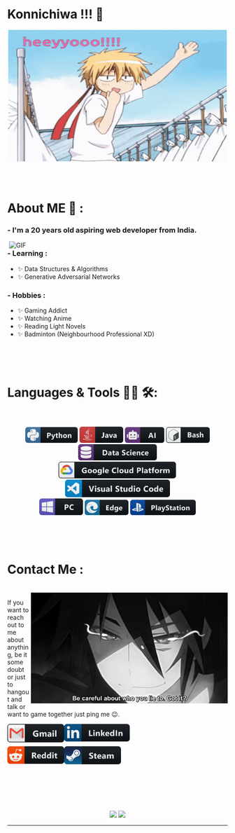 # Konnichiwa !!! 👋

<div align="center">
<img height="300" width="500" alt="GIF" align="center" src="./assets/hello.gif">
</div>

</br>
</br>
</br>


# About ME 💬 :

### - I'm a 20 years old aspiring web developer from India.

<img hight="400" width="500" alt="GIF" align="right" src="./assets/1936.gif">

### - Learning :
- ✨ Data Structures & Algorithms
- ✨ Generative Adversarial Networks

### - Hobbies : 
- ✨ Gaming Addict
- ✨ Watching Anime
- ✨ Reading Light Novels
- ✨ Badminton (Neighbourhood Professional XD)

</br>
</br>
</br>



# Languages & Tools 👨‍💻 🛠:
</br>

<p align="center">

<!-- For more icons please follow  https://github.com/MikeCodesDotNET/ColoredBadges -->
<img src="./assets/icons/python.png" alt="python" width="120" hight="50">
<img src="./assets/icons/java.png" alt="java"  width="100" hight="50">
<img src="./assets/icons/ai.png" alt="AI" width="90" hight="50">
<img src="./assets/icons/bash.png" alt="bash" width="100" hight="50">
<img src="./assets/icons/datascience.png" alt="datascience" width="180" hight="50">
</br>
<img src="./assets/icons/google_cloud_platform.png" alt="google_cloud_platform" width="270" hight="50">
<img src="./assets/icons/visualstudio_code.png" alt="visualstudio_code" width="240" hight="50">
</br>
<img src="./assets/icons/pc.png" alt="pc" width="100" hight="50">
<img src="./assets/icons/edge.png" alt="edge" width="100" hight="50">
<img src="./assets/icons/playstation@3x.png" alt="playstation" width="150" hight="50">
</p>
</br>
</br>
</br>



# Contact Me :

<p>
 </br>


<img hight="320" width="450" align="right" alt="GIF" src="./assets/93195.gif">


If you want to reach out to me about anything, be it some doubt or just to hangout and talk or want to game together just ping me 😉.

<a href="mailto:ashutosh.saxena.2001@gmail.com">
 <img align="left" alt="Gmail" width="130" hight="100" src="./assets/icons/gmail.png" />
</a>
<a href="https://www.linkedin.com/in/ashutosh-saxena-7b326817b/">
  <img align="left" alt="Linkedin" width="150" hight="100" src="./assets/icons/linkedin.png" />
</br>
</br>
</br>
</a>
<a href="https://www.reddit.com/user/X_Ashutosh_X">
  <img align="left" alt=" Reddit" width="130" hight="100" src="./assets/icons/reddit.png" />
</a>
<a href="https://steamcommunity.com/profiles/76561198182224539/">
  <img align="left" alt="Steam" width="130" hight="100" src="./assets/icons/steam.png" />
</a>
 </p>
 

</br>
</br>
</br>
</br>
</br>
</br>
</br>



<p align="center" >
  <img src="https://github-readme-stats.vercel.app/api/top-langs?username=sha-nky&locale=en&hide_title=false&layout=compact&card_width=320&langs_count=5&theme=dracula&hide_border=false" />
  <a href="https://github.com/anuraghazra/github-readme-stats"> 
    <img src="https://github-readme-stats.vercel.app/api?username=sha-nky&hide_title=false&hide_rank=false&show_icons=true&include_all_commits=true&count_private=true&disable_animations=false&theme=dracula&locale=en&hide_border=false" />
  </a>
</p>

*************